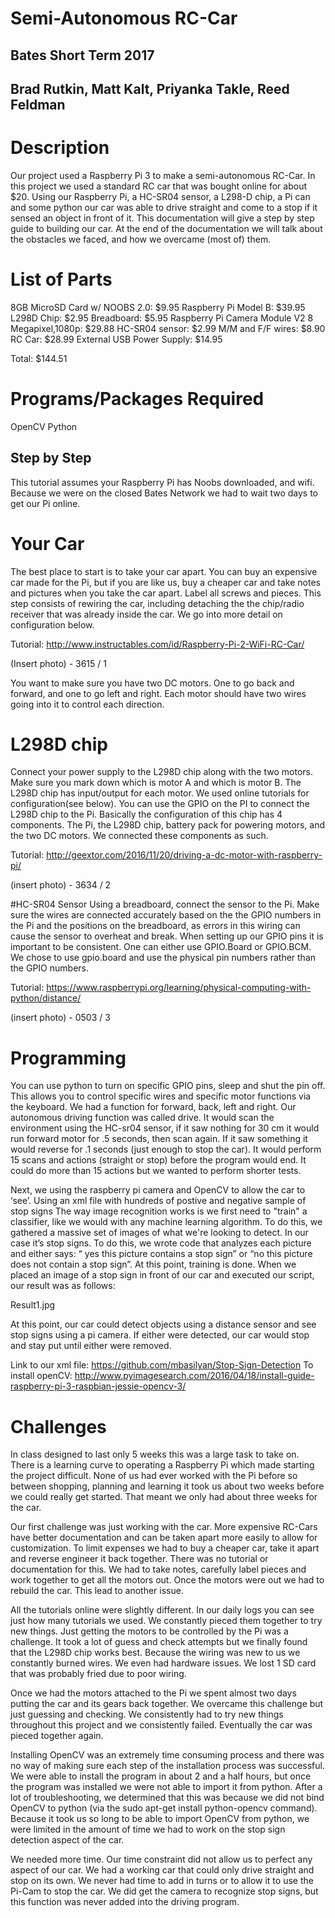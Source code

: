 # Semi-Autonomous RC-Car
## Bates Short Term 2017 
## Brad Rutkin, Matt Kalt, Priyanka Takle, Reed Feldman 
 
# Description 
Our project used a Raspberry Pi 3 to make a semi-autonomous RC-Car. In this project we used a standard RC car that was bought online for about $20. Using our Raspberry Pi, a HC-SR04 sensor, a L298-D chip, a Pi can and some python our car was able to drive straight and come to a stop if it sensed an object in front of it. This documentation will give a step by step guide to building our car. At the end of the documentation we will talk about the obstacles we faced, and how we overcame (most of) them.  
 
# List of Parts 
 
8GB MicroSD Card w/ NOOBS 2.0: $9.95
Raspberry Pi Model B: $39.95
L298D Chip: $2.95
Breadboard: $5.95
Raspberry Pi Camera Module V2 8 Megapixel,1080p: $29.88
HC-SR04 sensor: $2.99
M/M and F/F wires: $8.90
RC Car: $28.99
External USB Power Supply:  $14.95
 
Total: $144.51
 
# Programs/Packages Required 
 
OpenCV
Python 
 
## Step by Step
This tutorial assumes your Raspberry Pi has Noobs downloaded, and wifi. Because we were on the closed Bates Network we had to wait two days to get our Pi online. 
 
# Your Car
The best place to start is to take your car apart. You can buy an expensive car made for the Pi, but if you are like us, buy a cheaper car and take notes and pictures when you take the car apart. Label all screws and pieces.  This step consists of rewiring the car, including detaching the the chip/radio receiver that was already inside the car.   We go into more detail on configuration below.  
 
Tutorial: http://www.instructables.com/id/Raspberry-Pi-2-WiFi-RC-Car/
 
 
(Insert photo) - 3615 / 1
 
You want to make sure you have two DC motors. One to go back and forward, and one to go left and right. Each motor should have two wires going into it to control each direction.
 
 
# L298D chip
Connect your power supply to the L298D chip along with the two motors. Make sure you mark down which is motor A and which is motor B.  The L298D chip has input/output for each motor.  We used online tutorials for configuration(see below).  You can use the GPIO on the PI to connect the L298D chip to the Pi.  Basically the configuration of this chip has 4 components.  The Pi, the L298D chip, battery pack for powering motors, and the two DC motors.  We connected these components as such.  
 
Tutorial: http://geextor.com/2016/11/20/driving-a-dc-motor-with-raspberry-pi/
 
(insert photo) - 3634 / 2
 
#HC-SR04 Sensor
Using a breadboard, connect the sensor to the Pi. Make sure the wires are connected accurately based on the the GPIO numbers in the Pi and the positions on the breadboard, as errors in this wiring can cause the sensor to overheat and break.   When setting up our GPIO pins it is important to be consistent.  One can either use GPIO.Board or GPIO.BCM.  We chose to use gpio.board and use the physical pin numbers rather than the GPIO numbers.  
 
Tutorial: https://www.raspberrypi.org/learning/physical-computing-with-python/distance/
 
(insert photo) - 0503 / 3
 
# Programming
 
You can use python to turn on specific GPIO pins, sleep and shut the pin off. This allows you to control specific wires and specific motor functions via the keyboard. We had a function for forward, back,  left and right. Our autonomous driving function was called drive. It would scan the environment using the HC-sr04 sensor, if it saw nothing for 30 cm it would run forward motor for .5 seconds, then scan again. If it saw something it would reverse for .1 seconds (just enough to stop the car). It would perform 15 scans and actions (straight or stop) before the program would end. It could do more than 15 actions but we wanted to perform shorter tests. 
 
Next, we using the raspberry pi camera and OpenCV to allow the car to ‘see’.  Using an xml file with hundreds of postive and negative sample of stop signs  The way image recognition works is we first need to "train" a classifier, like we would with any machine learning algorithm. To do this, we gathered a  massive set of images of what we're looking to detect.   In our case it’s stop signs.  To do this, we wrote code that analyzes each picture and either says: “ yes this picture contains a stop sign” or “no this picture does not contain a stop sign”.  At this point, training is done.  When we placed an image of a stop sign in front of our car and executed our script, our result was as follows:
 
Result1.jpg
 
At this point, our car could detect objects using a distance sensor and see stop signs using a pi camera.  If either were detected, our car would stop and stay put until either were removed.  
 
Link to our xml file: https://github.com/mbasilyan/Stop-Sign-Detection
To install openCV: http://www.pyimagesearch.com/2016/04/18/install-guide-raspberry-pi-3-raspbian-jessie-opencv-3/
 
# Challenges
In class designed to last only 5 weeks this was a large task to take on. There is a learning curve to operating a Raspberry Pi which made starting the project difficult. None of us had ever worked with the Pi before so between shopping, planning and learning it took us about two weeks before we could really get started. That meant we only had about three weeks for the car.
 
Our first challenge was just working with the car. More expensive RC-Cars have better documentation and can be taken apart more easily to allow for customization. To limit expenses we had to buy a cheaper car, take it apart and reverse engineer it back together. There was no tutorial or documentation for this. We had to take notes, carefully label pieces and work together to get all the motors out. Once the motors were out we had to rebuild the car. This lead to another issue.
 
All the tutorials online were slightly different. In our daily logs you can see just how many tutorials we used. We constantly pieced them together to try new things. Just getting the motors to be controlled by the Pi was a challenge. It took a lot of guess and check attempts but we finally found that the L298D chip works best. Because the wiring was new to us we constantly burned wires. We even had hardware issues. We lost 1 SD card that was probably fried due to poor wiring.
 
Once we had the motors attached to the Pi we spent almost two days putting the car and its gears back together. We overcame this challenge but just guessing and checking. We consistently had to try new things throughout this project and we consistently failed. Eventually the car was pieced together again. 
 
Installing OpenCV was an extremely time consuming process and there was no way of making sure each step of the installation process was successful. We were able to install the program in about 2 and a half hours, but once the program was installed we were not able to import it from python. After a lot of troubleshooting, we determined that this was because we did not bind OpenCV to python (via the sudo apt-get install python-opencv command). Because it took us so long to be able to import OpenCV from python, we were limited in the amount of time we had to work on the stop sign detection aspect of the car. 
 
We needed more time. Our time constraint did not allow us to perfect any aspect of our car. We had a working car that could only drive straight and stop on its own. We never had time to add in turns or to allow it to use the Pi-Cam to stop the car. We did get the camera to recognize stop signs, but this function was never added into the driving program. 

